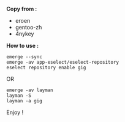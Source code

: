 **Copy from :**

* eroen
* gentoo-zh
* 4nykey

**How to use :**

```
emerge --sync
emerge -av app-eselect/eselect-repository
eselect repository enable gig
```

OR

```
emerge -av layman
layman -S
layman -a gig
```

Enjoy !
